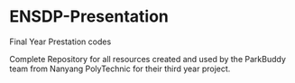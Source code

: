 # ENSDP-Presentation
Final Year Prestation codes

Complete Repository for all resources created and used by the ParkBuddy team from Nanyang PolyTechnic for their third year project.
